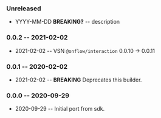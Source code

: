 ### Unreleased

- YYYY-MM-DD **BREAKING?** -- description

### 0.0.2 -- 2021-02-02

- 2021-02-02 -- VSN `@onflow/interaction` 0.0.10 -> 0.0.11

### 0.0.1 -- 2020-02-02

- 2021-02-02 -- **BREAKING** Deprecates this builder.

### 0.0.0 -- 2020-09-29

- 2020-09-29 -- Initial port from sdk.
